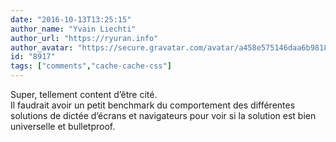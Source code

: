 ```yaml
---
date: "2016-10-13T13:25:15"
author_name: "Yvain Liechti"
author_url: "https://ryuran.info"
author_avatar: "https://secure.gravatar.com/avatar/a458e575146daa6b981863b801aadfea"
id: "8917"
tags: ["comments","cache-cache-css"]
---
```

Super, tellement content d’être cité.  
Il faudrait avoir un petit benchmark du comportement des différentes solutions de dictée d’écrans et navigateurs pour voir si la solution est bien universelle et bulletproof.
